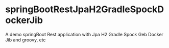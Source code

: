 # springBootRestJpaH2GradleSpockDockerJib
A demo springBoot Rest application with Jpa H2 Gradle Spock Geb Docker Jib and groovy, etc
